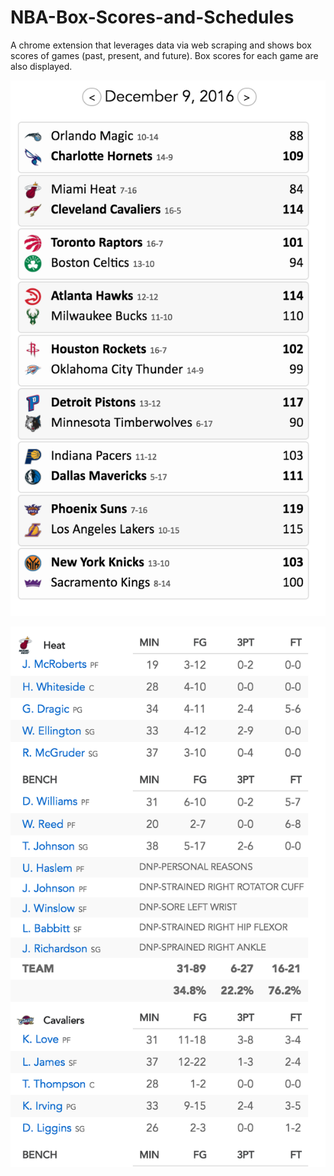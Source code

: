 # NBA-Box-Scores-and-Schedules

A chrome extension that leverages data via web scraping and shows box scores of games (past, present, and future). Box scores for each game are also displayed.

![Screenshot](img/screenshot1.png?raw=true)

![Screenshot](img/screenshot2.png?raw=true)
